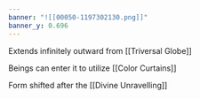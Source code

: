 ```yaml
---
banner: "![[00050-1197302130.png]]"
banner_y: 0.696
---
```

Extends infinitely outward from [[Triversal Globe]]

Beings can enter it to utilize [[Color Curtains]]

Form shifted after the [[Divine Unravelling]]